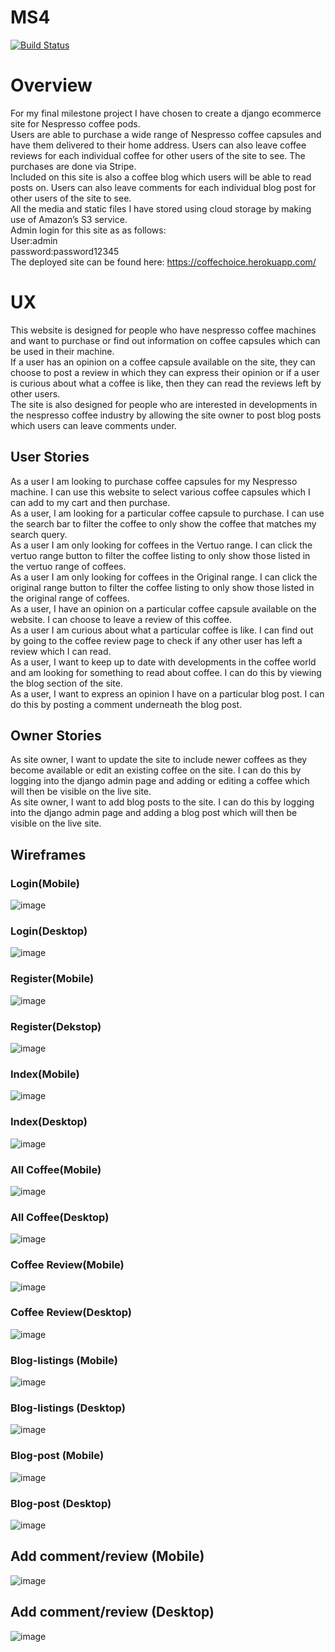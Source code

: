 # MS4

[![Build Status](https://travis-ci.org/djjtyn/ms4.svg?branch=master)](https://travis-ci.org/djjtyn/ms4)

# Overview
For my final milestone project I have chosen to create a django ecommerce site for Nespresso coffee pods.<br> 
Users are able to purchase a wide range of Nespresso coffee capsules and have them delivered to their home address. Users can also leave coffee reviews for each individual coffee for other users of the site to see. The purchases are done via Stripe.<br>
Included on this site is also a coffee blog which users will be able to read posts on. Users can also leave comments for each individual blog post for other users of the site to see.<br> 
All the media and static files I have stored using cloud storage by making use of Amazon’s S3 service.<br> 
Admin login for this site as as follows:<br>
User:admin<br>
password:password12345<br>
The deployed site can be found here: https://coffechoice.herokuapp.com/

# UX
This website is designed for people who have nespresso coffee machines and want to purchase or find out 
information on coffee capsules which can be used in their machine.<br> 
If a user has an opinion on a coffee capsule available on the site, they can choose to post a review in which they can express their opinion or if a user is curious about what a coffee is like, then they can read the reviews left by other users.<br>
The site is also designed for people who are interested in developments in the nespresso coffee industry by 
allowing the site owner to post blog posts which users can leave comments under.

## User Stories
As a user I am looking to purchase coffee capsules for my Nespresso machine. I can use this website to select 
various coffee capsules which I can add to my cart and then purchase.<br>
As a user, I am looking for a particular coffee capsule to purchase. I can use the search bar to filter the coffee to only show the coffee that matches my search query.<br>
As a user I am only looking for coffees in the Vertuo range. I can click the vertuo range button to filter the coffee listing to only show those listed in the vertuo range of coffees.<br>
As a user I am only looking for coffees in the Original range. I can click the original range button to filter the coffee listing to only show those listed in the  original range of coffees.<br>
As a user, I have an opinion on a particular coffee capsule available on the website. I can choose to leave a 
review of this coffee.<br>
As a user I am curious about what a particular coffee is like. I can find out by going to the coffee review page 
to check if any other user has left a review which I can read.<br>
As a user, I want to keep up to date with developments in the coffee world and am looking for something to read about coffee. I can do this by viewing the blog section of the site.<br>
As a user, I want to express an opinion I have on a particular blog post. I can do this by posting a comment 
underneath the blog post.

## Owner Stories
As site owner, I want to update the site to include newer coffees as they become available or edit an existing 
coffee on the site. I can do this by logging into the django admin page and adding or editing a coffee which will then be visible on the live site.<br>
As site owner, I want to add blog posts to the site. I can do this by logging into the django admin page and 
adding a blog post which will then be visible on the live site.

## Wireframes
### Login(Mobile)
![image](static/wireframes/Login(mobile).png)
### Login(Desktop)
![image](static/wireframes/Login(desktop).png)
### Register(Mobile)
![image](static/wireframes/Register(Mobile).png)
### Register(Dekstop)
![image](static/wireframes/Register(Desktop).png)
### Index(Mobile)
![image](static/wireframes/index(mobile).png)
### Index(Desktop)
![image](static/wireframes/index(desktop).png)
### All Coffee(Mobile)
![image](static/wireframes/all_coffee(mobile).png)
### All Coffee(Desktop)
![image](static/wireframes/all_coffee(desktop).png)
### Coffee Review(Mobile)
![image](static/wireframes/coffee_review(mobile).png)
### Coffee Review(Desktop)
![image](static/wireframes/coffee_review(desktop).png)
### Blog-listings (Mobile)
![image](static/wireframes/allblogposts(mobile).png)
### Blog-listings (Desktop)
![image](static/wireframes/allblogposts(desktop).png)
### Blog-post (Mobile)
![image](static/wireframes/blogpostdetail(mobile).png)
### Blog-post (Desktop)
![image](static/wireframes/blogpostdetail(desktop).png)
## Add comment/review (Mobile)
![image](static/wireframes/addreview_comment(mobile).png)
## Add comment/review (Desktop)
![image](static/wireframes/addreview_comment(desktop).png)








